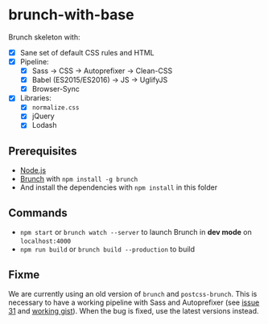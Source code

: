 # brunch-with-base

Brunch skeleton with:

- [x] Sane set of default CSS rules and HTML
- [x] Pipeline:
  - [x] Sass -> CSS -> Autoprefixer -> Clean-CSS
  - [x] Babel (ES2015/ES2016) -> JS -> UglifyJS
  - [x] Browser-Sync
- [x] Libraries:
  - [x] `normalize.css`
  - [x] jQuery
  - [x] Lodash

## Prerequisites

- [Node.js](http://nodejs.org/)
- [Brunch](http://brunch.io/) with `npm install -g brunch`
- And install the dependencies with `npm install` in this folder

## Commands

- `npm start` or `brunch watch --server` to launch Brunch in **dev mode** on `localhost:4000`
- `npm run build` or `brunch build --production` to build

## Fixme

We are currently using an old version of `brunch` and `postcss-brunch`. This is necessary to have a working pipeline with Sass and Autoprefixer (see [issue 31](https://github.com/brunch/postcss-brunch/issues/31) and [working gist](https://gist.github.com/kgcreative/ce396ce58e096f0c52845e3038d2b5b1)). When the bug is fixed, use the latest versions instead.
